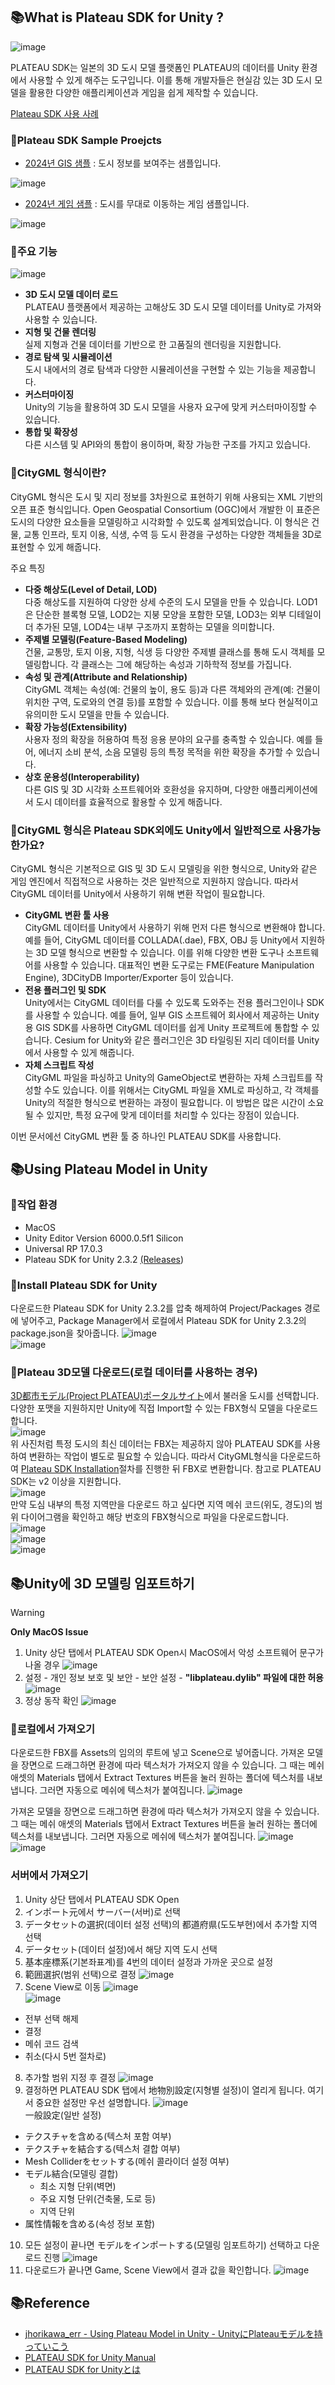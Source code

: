 ## 📚What is Plateau SDK for Unity ?
![image](https://github.com/Ugee0810/Unity-Using-Plateau-Model-in-Unity/assets/85896566/56688021-69f7-4de3-81d4-d92ea551de01)<br>

PLATEAU SDK는 일본의 3D 도시 모델 플랫폼인 PLATEAU의 데이터를 Unity 환경에서 사용할 수 있게 해주는 도구입니다. 이를 통해 개발자들은 현실감 있는 3D 도시 모델을 활용한 다양한 애플리케이션과 게임을 쉽게 제작할 수 있습니다.

[Plateau SDK 사용 사례](https://www.mlit.go.jp/plateau/use-case/)

### 📓Plateau SDK Sample Proejcts
- [2024년 GIS 샘플](https://github.com/Project-PLATEAU/PLATEAU-SDK-for-Unity-GISSample) : 도시 정보를 보여주는 샘플입니다.

![image](https://github.com/Ugee0810/Unity-Using-Plateau-Model-in-Unity/assets/85896566/bccf57dc-a524-4871-9c71-0fab2d66f7f7)

- [2024년 게임 샘플](https://github.com/Project-PLATEAU/PLATEAU-SDK-for-Unity-GameSample) : 도시를 무대로 이동하는 게임 샘플입니다.

![image](https://github.com/Ugee0810/Unity-Using-Plateau-Model-in-Unity/assets/85896566/9823ddce-4671-416f-9d57-c3a540e2cf9d)

### 📓주요 기능
![image](https://github.com/Ugee0810/Unity-Using-Plateau-Model-in-Unity/assets/85896566/0c2e0fd1-9ca3-49b8-add1-8782631d6593)<br>

- **3D 도시 모델 데이터 로드**<br>
PLATEAU 플랫폼에서 제공하는 고해상도 3D 도시 모델 데이터를 Unity로 가져와 사용할 수 있습니다.
- **지형 및 건물 렌더링**<br>
실제 지형과 건물 데이터를 기반으로 한 고품질의 렌더링을 지원합니다.
- **경로 탐색 및 시뮬레이션**<br>
도시 내에서의 경로 탐색과 다양한 시뮬레이션을 구현할 수 있는 기능을 제공합니다.
- **커스터마이징**<br>
Unity의 기능을 활용하여 3D 도시 모델을 사용자 요구에 맞게 커스터마이징할 수 있습니다.
- **통합 및 확장성**<br>
다른 시스템 및 API와의 통합이 용이하며, 확장 가능한 구조를 가지고 있습니다.

### 📓CityGML 형식이란?
CityGML 형식은 도시 및 지리 정보를 3차원으로 표현하기 위해 사용되는 XML 기반의 오픈 표준 형식입니다. Open Geospatial Consortium (OGC)에서 개발한 이 표준은 도시의 다양한 요소들을 모델링하고 시각화할 수 있도록 설계되었습니다. 이 형식은 건물, 교통 인프라, 토지 이용, 식생, 수역 등 도시 환경을 구성하는 다양한 객체들을 3D로 표현할 수 있게 해줍니다.

주요 특징
- **다중 해상도(Level of Detail, LOD)**<br>
다중 해상도를 지원하여 다양한 상세 수준의 도시 모델을 만들 수 있습니다. LOD1은 단순한 블록형 모델, LOD2는 지붕 모양을 포함한 모델, LOD3는 외부 디테일이 더 추가된 모델, LOD4는 내부 구조까지 포함하는 모델을 의미합니다.
- **주제별 모델링(Feature-Based Modeling)**<br>
건물, 교통망, 토지 이용, 지형, 식생 등 다양한 주제별 클래스를 통해 도시 객체를 모델링합니다. 각 클래스는 그에 해당하는 속성과 기하학적 정보를 가집니다.
- **속성 및 관계(Attribute and Relationship)**<br>
CityGML 객체는 속성(예: 건물의 높이, 용도 등)과 다른 객체와의 관계(예: 건물이 위치한 구역, 도로와의 연결 등)를 포함할 수 있습니다. 이를 통해 보다 현실적이고 유의미한 도시 모델을 만들 수 있습니다.
- **확장 가능성(Extensibility)**<br>
사용자 정의 확장을 허용하여 특정 응용 분야의 요구를 충족할 수 있습니다. 예를 들어, 에너지 소비 분석, 소음 모델링 등의 특정 목적을 위한 확장을 추가할 수 있습니다.
- **상호 운용성(Interoperability)**<br>
다른 GIS 및 3D 시각화 소프트웨어와 호환성을 유지하며, 다양한 애플리케이션에서 도시 데이터를 효율적으로 활용할 수 있게 해줍니다.

### 📓CityGML 형식은 Plateau SDK외에도 Unity에서 일반적으로 사용가능한가요?
CityGML 형식은 기본적으로 GIS 및 3D 도시 모델링을 위한 형식으로, Unity와 같은 게임 엔진에서 직접적으로 사용하는 것은 일반적으로 지원하지 않습니다. 따라서 CityGML 데이터를 Unity에서 사용하기 위해 변환 작업이 필요합니다.

- **CityGML 변환 툴 사용**<br>
CityGML 데이터를 Unity에서 사용하기 위해 먼저 다른 형식으로 변환해야 합니다. 예를 들어, CityGML 데이터를 COLLADA(.dae), FBX, OBJ 등 Unity에서 지원하는 3D 모델 형식으로 변환할 수 있습니다. 이를 위해 다양한 변환 도구나 소프트웨어를 사용할 수 있습니다. 대표적인 변환 도구로는 FME(Feature Manipulation Engine), 3DCityDB Importer/Exporter 등이 있습니다.
- **전용 플러그인 및 SDK**<br>
Unity에서는 CityGML 데이터를 다룰 수 있도록 도와주는 전용 플러그인이나 SDK를 사용할 수 있습니다. 예를 들어, 일부 GIS 소프트웨어 회사에서 제공하는 Unity용 GIS SDK를 사용하면 CityGML 데이터를 쉽게 Unity 프로젝트에 통합할 수 있습니다. Cesium for Unity와 같은 플러그인은 3D 타일링된 지리 데이터를 Unity에서 사용할 수 있게 해줍니다.
- **자체 스크립트 작성**<br>
CityGML 파일을 파싱하고 Unity의 GameObject로 변환하는 자체 스크립트를 작성할 수도 있습니다. 이를 위해서는 CityGML 파일을 XML로 파싱하고, 각 객체를 Unity의 적절한 형식으로 변환하는 과정이 필요합니다. 이 방법은 많은 시간이 소요될 수 있지만, 특정 요구에 맞게 데이터를 처리할 수 있다는 장점이 있습니다.

이번 문서에선 CityGML 변환 툴 중 하나인 PLATEAU SDK를 사용합니다.

## 📚Using Plateau Model in Unity
### 📓작업 환경
- MacOS
- Unity Editor Version 6000.0.5f1 Silicon
- Universal RP 17.0.3
- Plateau SDK for Unity 2.3.2 [(Releases](https://github.com/Project-PLATEAU/PLATEAU-SDK-for-Unity/releases))

### 📓Install Plateau SDK for Unity
다운로드한 Plateau SDK for Unity 2.3.2를 압축 해제하여 Project/Packages 경로에 넣어주고, Package Manager에서 로컬에서 Plateau SDK for Unity 2.3.2의 package.json을 찾아줍니다.
![image](https://github.com/Ugee0810/Unity-Using-Plateau-Model-in-Unity/assets/85896566/13c29472-4194-478c-ba9b-01656d1111d6)<br>
![image](https://github.com/Ugee0810/Unity-Using-Plateau-Model-in-Unity/assets/85896566/01279e29-8eeb-4228-b28a-e07aa55ec94a)<br>

### 📓Plateau 3D모델 다운로드(로컬 데이터를 사용하는 경우)
[3D都市モデル(Project PLATEAU)ポータルサイト](https://www.geospatial.jp/ckan/dataset/plateau)에서 불러올 도시를 선택합니다.<br>
다양한 포맷을 지원하지만 Unity에 직접 Import할 수 있는 FBX형식 모델을 다운로드합니다.<br>
![image](https://github.com/Ugee0810/Unity-Using-Plateau-Model-in-Unity/assets/85896566/9ff0fd3a-1440-4a92-b7c2-155a5a0f20c5)<br>
위 사진처럼 특정 도시의 최신 데이터는 FBX는 제공하지 않아 PLATEAU SDK를 사용하여 변환하는 작업이 별도로 필요할 수 있습니다. 따라서 CityGML형식을 다운로드하여 [Plateau SDK Installation](https://project-plateau.github.io/PLATEAU-SDK-for-Unity/manual/Installation.html)절차를 진행한 뒤 FBX로 변환합니다. 참고로 PLATEAU SDK는 v2 이상을 지원합니다.<br>
![image](https://github.com/Ugee0810/Unity-Using-Plateau-Model-in-Unity/assets/85896566/1ade4593-89aa-43db-8f4a-11e1757181dd)<br>
만약 도심 내부의 특정 지역만을 다운로드 하고 싶다면 지역 메쉬 코드(위도, 경도)의 범위 다이어그램을 확인하고 해당 번호의 FBX형식으로 파일을 다운로드합니다.<br>
![image](https://github.com/Ugee0810/Unity-Using-Plateau-Model-in-Unity/assets/85896566/b2df5e16-6dd4-47c5-8f82-7db4a54e8293)<br>
![image](https://github.com/Ugee0810/Unity-Using-Plateau-Model-in-Unity/assets/85896566/69dc45bd-c74b-4596-9120-e0ca7c571e30)<br>
![image](https://github.com/Ugee0810/Unity-Using-Plateau-Model-in-Unity/assets/85896566/424f1d0d-c6ed-4836-98d4-ce8eb4259129)<br>

## 📚Unity에 3D 모델링 임포트하기
> [!WARNING]
> **Only MacOS Issue**
> 1. Unity 상단 탭에서 PLATEAU SDK Open시 MacOS에서 악성 소프트웨어 문구가 나올 경우
>    ![image](https://github.com/Ugee0810/Unity-Using-Plateau-Model-in-Unity/assets/85896566/76d78a37-ff4c-4e96-8cfc-aa7b8076eb83)<br>
> 3. 설정 - 개인 정보 보호 및 보안 - 보안 설정 - **"libplateau.dylib" 파일에 대한 허용**
>    ![image](https://github.com/Ugee0810/Unity-Using-Plateau-Model-in-Unity/assets/85896566/75dda029-e188-4bb4-8625-1fc1f8e0b339)<br>
> 4. 정상 동작 확인
>    ![image](https://github.com/Ugee0810/Unity-Using-Plateau-Model-in-Unity/assets/85896566/d3ccc35b-2a81-49e4-a3d1-7b090c043125)<br>

### 📓로컬에서 가져오기
다운로드한 FBX를 Assets의 임의의 루트에 넣고 Scene으로 넣어줍니다. 가져온 모델을 장면으로 드래그하면 환경에 따라 텍스처가 가져오지 않을 수 있습니다. 그 때는 메쉬 애셋의 Materials 탭에서 Extract Textures 버튼을 눌러 원하는 폴더에 텍스처를 내보냅니다. 그러면 자동으로 메쉬에 텍스처가 붙여집니다.
![image](https://github.com/Ugee0810/Unity-Using-Plateau-Model-in-Unity/assets/85896566/5a111555-9ff0-40de-9534-32dbbf8db2fe)<br>

가져온 모델을 장면으로 드래그하면 환경에 따라 텍스처가 가져오지 않을 수 있습니다. 그 때는 메쉬 애셋의 Materials 탭에서 Extract Textures 버튼을 눌러 원하는 폴더에 텍스처를 내보냅니다. 그러면 자동으로 메쉬에 텍스처가 붙여집니다.
![image](https://github.com/Ugee0810/Unity-Using-Plateau-Model-in-Unity/assets/85896566/628bbe1c-60c6-4318-9b26-25c0cb29dd28)<br>
![image](https://github.com/Ugee0810/Unity-Using-Plateau-Model-in-Unity/assets/85896566/76c0e8de-43ba-4b51-bfc6-883658d70afb)<br>

### 서버에서 가져오기
1. Unity 상단 탭에서 PLATEAU SDK Open
2. インポート元에서 サーバー(서버)로 선택
3. データセットの選択(데이터 설정 선택)의 都道府県(도도부현)에서 추가할 지역 선택
4. データセット(데이터 설정)에서 해당 지역 도시 선택
5. 基本座標系(기본좌표계)를 4번의 데이터 설정과 가까운 곳으로 설정
6. 範囲選択(범위 선택)으로 결정
  ![image](https://github.com/Ugee0810/Unity-Using-Plateau-Model-in-Unity/assets/85896566/2b348105-21c1-4e62-bb27-7c4f067a9f8d)<br>
7. Scene View로 이동
  ![image](https://github.com/Ugee0810/Unity-Using-Plateau-Model-in-Unity/assets/85896566/6f6ecbc8-ea49-4386-b427-dccec5c3f4ca)<br>
  ![image](https://github.com/Ugee0810/Unity-Using-Plateau-Model-in-Unity/assets/85896566/7664f5d0-71cf-4664-8977-f1b1614cd0fd)<br>
  - 전부 선택 해제
  - 결정
  - 메쉬 코드 검색
  - 취소(다시 5번 절차로)
8. 추가할 범위 지정 후 결정
  ![image](https://github.com/Ugee0810/Unity-Using-Plateau-Model-in-Unity/assets/85896566/cc4a3703-bf25-4a76-9a8f-df6bf05ba900)<br>
9. 결정하면 PLATEAU SDK 탭에서 地物別設定(지형별 설정)이 열리게 됩니다. 여기서 중요한 설정만 우선 설명합니다.
  ![image](https://github.com/Ugee0810/Unity-Using-Plateau-Model-in-Unity/assets/85896566/d9896ec6-6907-4913-8073-fcfd8f2627a8)<br>
  一般設定(일반 설정)
  - テクスチャを含める(텍스처 포함 여부)
  - テクスチャを結合する(텍스처 결합 여부)
  - Mesh Colliderをセットする(메쉬 콜라이더 설정 여부)
  - モデル結合(모델링 결합)
    - 최소 지형 단위(벽면)
    - 주요 지형 단위(건축물, 도로 등)
    - 지역 단위
  - 属性情報を含める(속성 정보 포함)
10. 모든 설정이 끝나면 モデルをインポートする(모델링 임포트하기) 선택하고 다운로드 진행
    ![image](https://github.com/Ugee0810/Unity-Using-Plateau-Model-in-Unity/assets/85896566/52960a90-f42e-47b8-b977-06c51d22743b)<br>
11. 다운로드가 끝나면 Game, Scene View에서 결과 값을 확인합니다.
  ![image](https://github.com/Ugee0810/Unity-Using-Plateau-Model-in-Unity/assets/85896566/7f448667-2eca-4b8d-8bb2-59ed913b7a7b)<br>

## 📚Reference
- [jhorikawa_err - Using Plateau Model in Unity - UnityにPlateauモデルを持っていこう](https://qiita.com/jhorikawa_err/items/a8562b5d38bb6ae3edea)
- [PLATEAU SDK for Unity Manual](https://project-plateau.github.io/PLATEAU-SDK-for-Unity/index.html)
- [PLATEAU SDK for Unityとは](https://www.mlit.go.jp/plateau/learning/tpc17-1/#p17_1)
